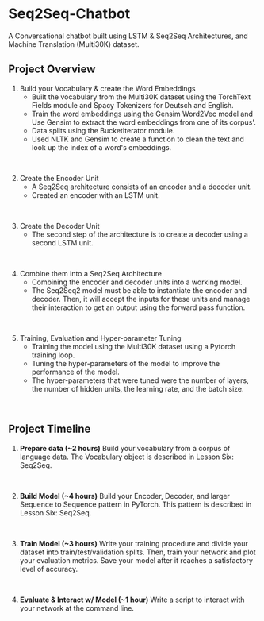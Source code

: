 # Seq2Seq-Chatbot
A Conversational chatbot built using LSTM &amp; Seq2Seq Architectures, and Machine Translation (Multi30K) dataset.

## Project Overview
1. Build your Vocabulary & create the Word Embeddings
    - Built the vocabulary from the Multi30K dataset using the TorchText Fields module and Spacy Tokenizers for Deutsch and English.
    - Train the word embeddings using the Gensim Word2Vec model and Use Gensim to extract the word embeddings from one of its corpus'.
    - Data splits using the BucketIterator module.
    - Used NLTK and Gensim to create a function to clean the text and look up the index of a word's embeddings.  
<br>

2. Create the Encoder Unit
    - A Seq2Seq architecture consists of an encoder and a decoder unit.  
    - Created an encoder with an LSTM unit.  
<br>

3. Create the Decoder Unit
    - The second step of the architecture is to create a decoder using a second LSTM unit.  
<br>


4. Combine them into a Seq2Seq Architecture
    - Combining the encoder and decoder units into a working model.
    - The Seq2Seq2 model must be able to instantiate the encoder and decoder. Then, it will accept the inputs for these units and manage their interaction to get an output using the forward pass function.  
<br>


5. Training, Evaluation and Hyper-parameter Tuning
    - Training the model using the Multi30K dataset using a Pytorch training loop.
    - Tuning the hyper-parameters of the model to improve the performance of the model.
    - The hyper-parameters that were tuned were the number of layers, the number of hidden units, the learning rate, and the batch size.  
<br>  


## Project Timeline
1. **Prepare data (~2 hours)**
Build your vocabulary from a corpus of language data. The Vocabulary object is described in Lesson Six: Seq2Seq. 
<br>  


2. **Build Model (~4 hours)**
Build your Encoder, Decoder, and larger Sequence to Sequence pattern in PyTorch. This pattern is described in Lesson Six: Seq2Seq. 
<br>  


3. **Train Model (~3 hours)**
Write your training procedure and divide your dataset into train/test/validation splits. Then, train your network and plot your evaluation metrics. Save your model after it reaches a satisfactory level of accuracy. 
<br>  


4. **Evaluate & Interact w/ Model (~1 hour)**
Write a script to interact with your network at the command line. 
<br>  

